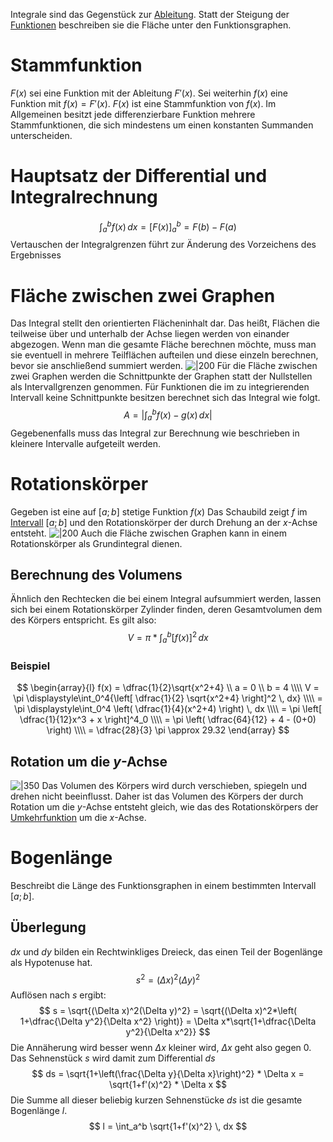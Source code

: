 Integrale sind das Gegenstück zur [Ableitung](Differentialrechnung.md#Ableitung). Statt der Steigung der [Funktionen](Funktionen.md) beschreiben sie die Fläche unter den Funktionsgraphen. 

# Stammfunktion
$F(x)$ sei eine Funktion mit der Ableitung $F'(x)$.
Sei weiterhin $f(x)$ eine Funktion mit $f(x) = F'(x)$.
$F(x)$ ist eine Stammfunktion von $f(x)$.
Im Allgemeinen besitzt jede differenzierbare Funktion mehrere Stammfunktionen, die sich mindestens um einen konstanten Summanden unterscheiden.

# Hauptsatz der Differential und Integralrechnung
$$
\int_a^bf(x)\,dx = \left[ F(x) \right]^b_a = F(b)-F(a)
$$
Vertauschen der Integralgrenzen führt zur Änderung des Vorzeichens des Ergebnisses 

# Fläche zwischen zwei Graphen
Das Integral stellt den orientierten Flächeninhalt dar. Das heißt, Flächen die teilweise über und unterhalb der Achse liegen werden von einander abgezogen. Wenn man die gesamte Fläche berechnen möchte, muss man sie eventuell in mehrere Teilflächen aufteilen und diese einzeln berechnen, bevor sie anschließend summiert werden.
![|200](IntegralZwischenFunktionen.png)
Für die Fläche zwischen zwei Graphen werden die Schnittpunkte der Graphen statt der Nullstellen als Intervallgrenzen genommen. 
Für Funktionen die im zu integrierenden Intervall keine Schnittpunkte besitzen berechnet sich das Integral wie folgt.
$$
A = \left| \int_a^bf(x)-g(x) \, dx \right|
$$
Gegebenenfalls muss das Integral zur Berechnung wie beschrieben in kleinere Intervalle aufgeteilt werden.

# Rotationskörper
Gegeben ist eine auf $[a;b]$ stetige Funktion $f(x)$ 
Das Schaubild zeigt $f$ im [Intervall](Intervalle%20und%20Mengen.md) $[a;b]$ und den Rotationskörper der durch Drehung an der $x$-Achse entsteht.
![|200](Rotationskörper01.png)
Auch die Fläche zwischen Graphen kann in einem Rotationskörper als Grundintegral dienen.
## Berechnung des Volumens
Ähnlich den Rechtecken die bei einem Integral aufsummiert werden, lassen sich bei einem Rotationskörper Zylinder finden, deren Gesamtvolumen dem des Körpers entspricht.
Es gilt also:
$$
V = \pi * \int_a^b \left[ f(x) \right]^2 \, dx
$$
### Beispiel
$$
\begin{array}{l}
f(x) = \dfrac{1}{2}\sqrt{x^2+4} \\
a = 0 \\
b = 4 \\\\
V = \pi \displaystyle\int_0^4{\left[ \dfrac{1}{2} \sqrt{x^2+4} \right]^2 \, dx} \\\\
= \pi \displaystyle\int_0^4 \left( \dfrac{1}{4}(x^2+4) \right) \, dx \\\\
= \pi \left[ \dfrac{1}{12}x^3 + x \right]^4_0 \\\\
= \pi \left( \dfrac{64}{12} + 4 - (0+0) \right) \\\\
= \dfrac{28}{3} \pi \approx 29.32
\end{array}
$$
## Rotation um die $y$-Achse
![|350](Rotationskörper02.png)
Das Volumen des Körpers wird durch verschieben, spiegeln und drehen nicht beeinflusst.
Daher ist das Volumen des Körpers der durch Rotation um die $y$-Achse entsteht gleich, wie das des Rotationskörpers der [Umkehrfunktion](Funktionen.md#Umkehrfunktion) um die $x$-Achse.

# Bogenlänge
Beschreibt die Länge des Funktionsgraphen in einem bestimmten Intervall $[a;b]$.

## Überlegung
$dx$ und $dy$ bilden ein Rechtwinkliges Dreieck, das einen Teil der Bogenlänge als Hypotenuse hat.
$$
s^2 = (\Delta x)^2(\Delta y)^2
$$
Auflösen nach $s$ ergibt:
$$
s = \sqrt{(\Delta x)^2(\Delta y)^2} = \sqrt{(\Delta x)^2*\left( 1+\dfrac{\Delta y^2}{\Delta x^2} \right)} = \Delta x*\sqrt{1+\dfrac{\Delta y^2}{\Delta x^2}}
$$
Die Annäherung wird besser wenn $\Delta x$ kleiner wird, $\Delta x$ geht also gegen $0$.
Das Sehnenstück $s$ wird damit zum Differential $ds$ 
$$
ds = \sqrt{1+\left(\frac{\Delta y}{\Delta x}\right)^2} * \Delta x = \sqrt{1+f'(x)^2} * \Delta x
$$
Die Summe all dieser beliebig kurzen Sehnenstücke $ds$ ist die gesamte Bogenlänge $l$.
$$
l = \int_a^b \sqrt{1+f'(x)^2} \, dx
$$